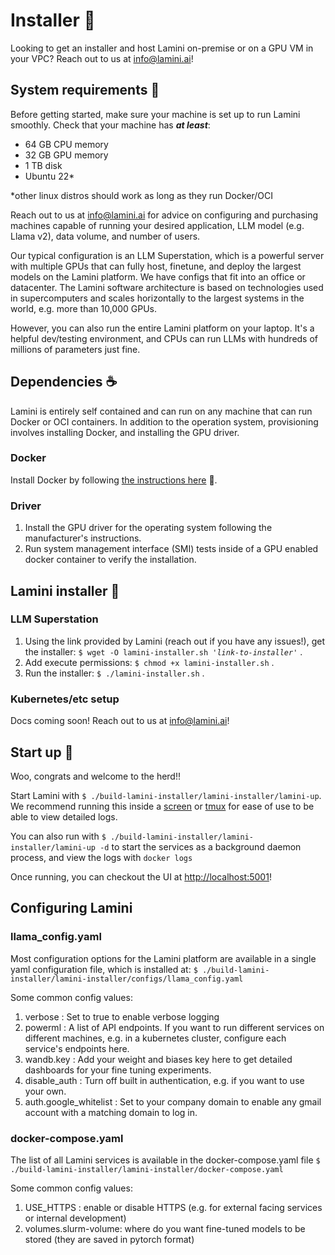 # Installer 🦙

Looking to get an installer and host Lamini on-premise or on a GPU VM in your VPC? Reach out to us at [info@lamini.ai](mailto:info@lamini.ai)!

## System requirements 🌾
Before getting started, make sure your machine is set up to run Lamini smoothly. Check that your machine has ***at least***:

- 64 GB CPU memory
- 32 GB GPU memory
- 1 TB disk
- Ubuntu 22*

*other linux distros should work as long as they run Docker/OCI

Reach out to us at [info@lamini.ai](mailto:info@lamini.ai) for advice on
configuring and purchasing machines capable of running your
desired application, LLM model (e.g. Llama v2), data volume, and number of users.

Our typical configuration is an LLM Superstation, which is a powerful server
with multiple GPUs that can fully host, finetune, and deploy the largest
models on the Lamini platform.  We have configs that fit into an office or
datacenter.  The Lamini software architecture is based on technologies used
in supercomputers and scales horizontally to the largest systems in the world, e.g.
more than 10,000 GPUs.

However, you can also run the entire Lamini platform on your laptop.  It's a helpful
dev/testing environment, and CPUs can run LLMs with hundreds of millions of parameters
just fine.

## Dependencies ☕️

Lamini is entirely self contained and can run on any machine that can run Docker or OCI containers.  In addition to the operation system, provisioning involves installing Docker, and installing the GPU driver.

### Docker
Install Docker by following [the instructions here](https://docs.docker.com/engine/install/ubuntu/) 🔗.

### Driver
1. Install the GPU driver for the operating system following the manufacturer's instructions.
1. Run system management interface (SMI) tests inside of a GPU enabled docker container to verify the installation.

## Lamini installer 🎁

### LLM Superstation

1. Using the link provided by Lamini (reach out if you have any issues!), get the installer: `$ wget -O lamini-installer.sh '`*`link-to-installer`*`'` .
1. Add execute permissions: `$ chmod +x lamini-installer.sh` .
1. Run the installer: `$ ./lamini-installer.sh` .

### Kubernetes/etc setup

Docs coming soon!  Reach out to us at [info@lamini.ai](mailto:info@lamini.ai)!

## Start up 🚀
Woo, congrats and welcome to the herd!!

Start Lamini with `$ ./build-lamini-installer/lamini-installer/lamini-up`.
We recommend running this inside a [screen](https://en.wikipedia.org/wiki/GNU_Screen)
or [tmux](https://en.wikipedia.org/wiki/Tmux) for ease of use to be able to
view detailed logs.

You can also run with `$ ./build-lamini-installer/lamini-installer/lamini-up -d`
to start the services as a background daemon process, and view the logs with
`docker logs`

Once running, you can checkout the UI at [http://localhost:5001](http://localhost:5001)!

## Configuring Lamini

### llama_config.yaml

Most configuration options for the Lamini platform are available in a single
yaml configuration file, which is installed at:
`$ ./build-lamini-installer/lamini-installer/configs/llama_config.yaml`

Some common config values:

1. verbose : Set to true to enable verbose logging
2. powerml : A list of API endpoints.  If you want to run different services on different machines, e.g. in a kubernetes cluster, configure each service's endpoints here.
3. wandb.key : Add your weight and biases key here to get detailed dashboards for your fine tuning experiments.
4. disable_auth : Turn off built in authentication, e.g. if you want to use your own.
5. auth.google_whitelist : Set to your company domain to enable any gmail account with a matching domain to log in.

### docker-compose.yaml

The list of all Lamini services is available in the docker-compose.yaml file
`$ ./build-lamini-installer/lamini-installer/docker-compose.yaml`

Some common config values:

1. USE_HTTPS : enable or disable HTTPS (e.g. for external facing services or internal development)
2. volumes.slurm-volume: where do you want fine-tuned models to be stored (they are saved in pytorch format)

<br><br>
